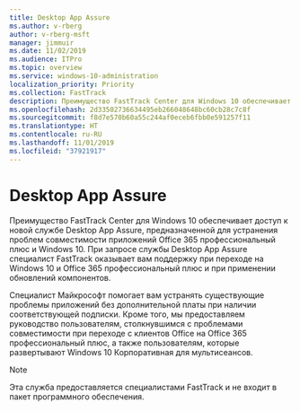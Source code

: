 ```yaml
---
title: Desktop App Assure
ms.author: v-rberg
author: v-rberg-msft
manager: jimmuir
ms.date: 11/02/2019
ms.audience: ITPro
ms.topic: overview
ms.service: windows-10-administration
localization_priority: Priority
ms.collection: FastTrack
description: Преимущество FastTrack Center для Windows 10 обеспечивает доступ к службе Desktop App Assure, предназначенной для устранения проблем совместимости приложений Office 365 профессиональный плюс и Windows 10.
ms.openlocfilehash: 2d33502736634495eb266048648bc60cb28c7c8f
ms.sourcegitcommit: f8d7e570b60a55c244af0eceb6fbb0e591257f11
ms.translationtype: HT
ms.contentlocale: ru-RU
ms.lasthandoff: 11/01/2019
ms.locfileid: "37921917"
---
```

# <a name="desktop-app-assure"></a>Desktop App Assure

Преимущество FastTrack Center для Windows 10 обеспечивает доступ к новой службе Desktop App Assure, предназначенной для устранения проблем совместимости приложений Office 365 профессиональный плюс и Windows 10. При запросе службы Desktop App Assure специалист FastTrack оказывает вам поддержку при переходе на Windows 10 и Office 365 профессиональный плюс и при применении обновлений компонентов. 

Специалист Майкрософт помогает вам устранять существующие проблемы приложений без дополнительной платы при наличии соответствующей подписки. Кроме того, мы предоставляем руководство пользователям, столкнувшимся с проблемами совместимости при переходе с клиентов Office на Office 365 профессиональный плюс, а также пользователям, которые развертывают Windows 10 Корпоративная для мультисеансов. 

  > [!NOTE]
> Эта служба предоставляется специалистами FastTrack и не входит в пакет программного обеспечения.

    

 
